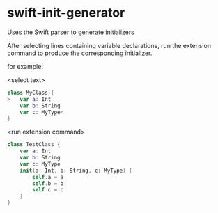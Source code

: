 # swift-init-generator
Uses the Swift parser to generate initializers

After selecting lines containing variable declarations, run the extension command to produce the corresponding initializer.

for example:

\<select text>
``` swift
class MyClass {
>   var a: Int
    var b: String
    var c: MyType<
}
```
\<run extension command>
``` swift
class TestClass {
    var a: Int
    var b: String
    var c: MyType
    init(a: Int, b: String, c: MyType) {
        self.a = a
        self.b = b
        self.c = c
    }
}
```
